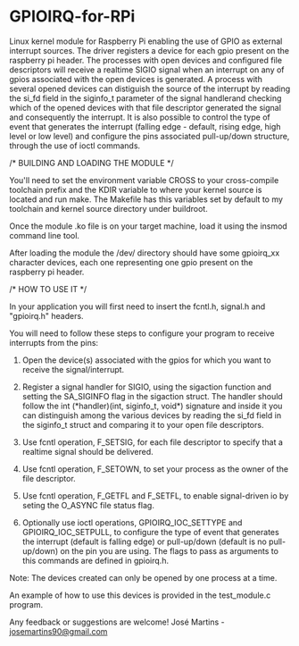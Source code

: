 # GPIOIRQ-for-RPi

Linux kernel module for Raspberry Pi enabling the use of GPIO as external interrupt sources.
The driver registers a device for each gpio present on the raspberry pi header. The processes with open devices and configured file descriptors will receive a realtime SIGIO signal when an interrupt on any of gpios associated with the open devices is generated. A process with several opened devices can distiguish the source of the interrupt by reading the si_fd field in the siginfo_t parameter of the signal handlerand checking which of the opened devices with that file descriptor generated the signal and consequently the interrupt.
It is also possible to control the type of event that generates the interrupt (falling edge - default, rising edge, high level or low level) and configure the pins associated pull-up/down structure, through the use of ioctl commands.


/* BUILDING AND LOADING THE MODULE */

You'll need to set the environment variable CROSS to your cross-compile toolchain prefix and the KDIR variable to where your kernel source is located and run make. The Makefile has this variables set by default to my toolchain and kernel source directory under buildroot.

Once the module .ko file is on your target machine, load it using the insmod command line tool.

After loading the module the /dev/ directory should have some gpioirq_xx character devices, 
each one representing one gpio present on the raspberry pi header.


/* HOW TO USE IT */

In your application you will first need to insert the fcntl.h, signal.h and "gpioirq.h" headers.

You will need to follow these steps to configure your program to receive interrupts from the pins:

1) Open the device(s) associated with the gpios for which you want to receive the signal/interrupt.

2) Register a signal handler for SIGIO, using the sigaction function and setting the SA_SIGINFO flag in the sigaction struct.
The handler should follow the int (\*handler)(int, siginfo_t, void\*) signature and inside it you can distinguish among the various devices by reading the si_fd field in the siginfo_t struct and comparing it to your open file descriptors.

3) Use fcntl operation, F_SETSIG, for each file descriptor to specify that a realtime signal should be delivered.

4) Use fcntl operation, F_SETOWN, to set your process as the owner of the file descriptor.

5) Use fcntl operation, F_GETFL and F_SETFL, to enable signal-driven io by seting the O_ASYNC file status flag.

6) Optionally use ioctl operations, GPIOIRQ_IOC_SETTYPE and GPIOIRQ_IOC_SETPULL, to configure the type of event that generates the interrupt (default is falling edge) or pull-up/down (default is no pull-up/down) on the pin you are using. The flags to pass as arguments to this commands are defined in gpioirq.h.

Note: The devices created can only be opened by one process at a time.

An example of how to use this devices is provided in the test_module.c program.


Any feedback or suggestions are welcome!
José Martins - josemartins90@gmail.com
